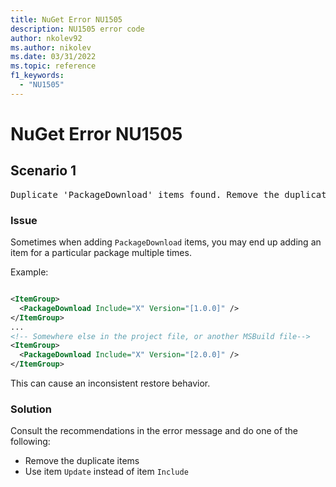 ```yaml
---
title: NuGet Error NU1505
description: NU1505 error code
author: nkolev92
ms.author: nikolev
ms.date: 03/31/2022
ms.topic: reference
f1_keywords: 
  - "NU1505"
---
```


# NuGet Error NU1505

## Scenario 1

<pre>Duplicate 'PackageDownload' items found. Remove the duplicate items or use the Update functionality to ensure a consistent restore behavior. The duplicate 'PackageDownload' items are: X [1.0.0], X [2.0.0].</pre>

### Issue

Sometimes when adding `PackageDownload` items, you may end up adding an item for a particular package multiple times.

Example:

```xml

<ItemGroup>
  <PackageDownload Include="X" Version="[1.0.0]" />
</ItemGroup>
...
<!-- Somewhere else in the project file, or another MSBuild file-->
<ItemGroup>
  <PackageDownload Include="X" Version="[2.0.0]" />
</ItemGroup>
```

This can cause an inconsistent restore behavior.

### Solution

Consult the recommendations in the error message and do one of the following:

- Remove the duplicate items
- Use item `Update` instead of item `Include`
